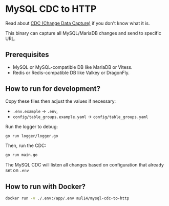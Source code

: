 # MySQL CDC to HTTP

Read about [CDC (Change Data Capture)](https://en.wikipedia.org/wiki/Change_data_capture) if you don't know what it is.

This binary can capture all MySQL/MariaDB changes and send to specific URL.

## Prerequisites

- MySQL or MySQL-compatible DB like MariaDB or Vitess.
- Redis or Redis-compatible DB like Valkey or DragonFly.

## How to run for development?

Copy these files then adjust the values if necessary:
- `.env.example` → `.env`,
- `config/table_groups.example.yaml` → `config/table_groups.yaml`

Run the logger to debug:

```sh
go run logger/logger.go
```

Then, run the CDC:

```sh
go run main.go
```

The MySQL CDC will listen all changes based on configuration that already set on `.env`

## How to run with Docker?

```sh
docker run -v ./.env:/app/.env mul14/mysql-cdc-to-http
```
